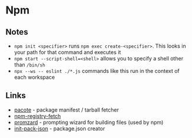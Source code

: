 # Npm

## Notes

- `npm init <specifier>` runs `npm exec create-<specifier>`. This looks in your path for that command and executes it
- `npm start --script-shell=<shell>` allows you to specify a shell other than `/bin/sh`
- `npx --ws -- eslint ./*.js` commands like this run in the context of each workspace

## Links

- [pacote](https://github.com/npm/pacote) - package manifest / tarball fetcher
- [npm-registry-fetch](https://www.npmjs.com/package/npm-registry-fetch)
- [promzard](https://github.com/npm/promzard) - prompting wizard for building files (used by npm)
- [init-pack-json](https://www.npmjs.com/package/init-package-json) - package.json creator
